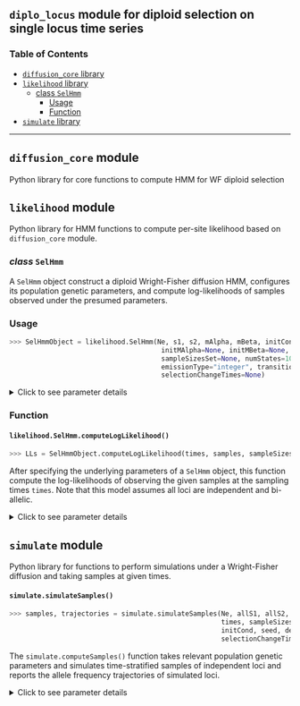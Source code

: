 ## `diplo_locus` module for diploid selection on single locus time series

### Table of Contents

  * [`diffusion_core` library](#diffusion_core)
  * [`likelihood` library](#likelihood)
    * [class `SelHmm`](#likelihood.SelHmm)
      * [Usage](#SelHmm.init) 
      * [Function](#SelHmm.compute)
  * [`simulate` library](#simulate)


-----------------------------------------------

<a id="diffusion_core"></a>

## `diffusion_core` module

Python library for core functions to compute HMM for WF diploid selection

<a id="likelihood"></a>

## `likelihood` module

Python library for HMM functions to compute per-site likelihood based on `diffusion_core` module.

<a id="likelihood.SelHmm"></a>

### *class* `SelHmm`

A `SelHmm` object construct a diploid Wright-Fisher diffusion HMM, configures its population genetic parameters, and
compute log-likelihoods of samples observed under the presumed parameters.

<a id="SelHmm.init"></a>
### Usage
```python
>>> SelHmmObject = likelihood.SelHmm(Ne, s1, s2, mAlpha, mBeta, initCond, initFreq=None,
                                      initMAlpha=None, initMBeta=None, initS1=None, initS2=None,
                                      sampleSizesSet=None, numStates=1001, deltaT=1, 
                                      emissionType="integer", transitionType="constant", 
                                      selectionChangeTimes=None)
```

<details>
<summary>Click to see parameter details</summary>
 
#### Parameters

- **`Ne`** `int or float
`

  Effective diploid population size (*i.e.*, for each locus, 2Ne alleles exist in total).

- **`s1`** `float or array_like
`

   Selection coefficients of the heterozygote.

- **`s2`** `float or array_like
`

   Selection coefficients of the homozygote.

- **`mAlpha`** `float
`

   Per-site per-generation forward mutation rate.

- **`mBeta`** `float
`

   Per-site per-generation backward mutation rate.

- **`initCond`** `{"uniform"` `"initFreq"` `"statBeta"` `"statBetaSel"}
`

   Specify the initial condition for the HMM at generation zero. Depends on the type of initial condition, other parameters need to be provided:
    * `"uniform"` :
           HMM starts with a uniform distribution on [0,1].
    * `"initFreq"` :
           Starts with a given allele frequency. Must also specify the frequency with `initFreq`.
    * `"statBeta"` :
           Starts with the stationary Beta distribution under mutation rates `mAlpha` and `mBeta`.
    * `"statBetaSel"` :
           Starts with the stationary Beta distribution under mutation rate `initAlpha`, `initBeta`, and selection coefficient `initS1`, `initS2`.

- **`emissionType`** `{"integer"` `"fractional"}` `default="integer"
`

   Type of emission data, *i.e.* observed sample numbers, to consider. Choose `"integer"` for integer allele counts, `"fractional"` for when such count has been adjusted or a fractional estimate.

- **`transitionType`** `{"constant"` `"piecewise"` `"continuous"}` `default="constant"
`

   Type of transitions to consider in the HMM:
    - `"constant"` :
           Selection coefficients stay constant throughout the entire duration considered.
        `s1` and `s2` must be constants (not `array_like`) for this option.
    - `"piecewise"` :
           The entire duration can be considered as several pieces in tandem, where each piece has a different pair of selection coefficients. Must also specify `selectionChangeTimes` for this option.

#### Other Parameters

- **`deltaT`** `int or float` `optional` `default=1
`
  Unit increment of time (in generations).

- **`numStates`** `int or float` `optional` `default=1001
`
   Number of discretized states with which to discretize the allele frequency space [0,1].

- **`initFreq`** `float` `optional
`
   Required when ``initCond="initFreq"``. Must be between 0 and 1.

- **`initAlpha`** `float` `optional` `default=mAlpha
`
   Per-site per-generation forward mutation rate underlying the initial Beta distribution.

- **`initBeta`** `float` `optional` `default=mBeta
`
   Per-site per-generation backward mutation rate underlying the initial Beta distribution.

- **`sampleSizesSet`** `set of array_like
`
   Set of list, numpy array, or tuple objects of the same length as the number of sampling time points that summarizes all possible sample sizes

- **`selectionChangeTimes`** `int or array_like` `optional
`
   Set the generation time when selection coefficients change. Must match the length of `allS1` and `allS2`.

 </details>

<a id="SelHmm.compute"></a>
### Function

#### `likelihood.SelHmm.computeLogLikelihood()`

```python
>>> LLs = SelHmmObject.computeLogLikelihood(times, samples, sampleSizes)
```

After specifying the underlying parameters of a `SelHmm` object, this function compute the log-likelihoods of observing the given samples at the sampling times `times`.
Note that this model assumes all loci are independent and bi-allelic.

<details>
<summary>Click to see parameter details</summary>

#### Parameters

- **`times`** `array_like
`

The generation times when the samples were taken. Must start with zero and ascend from fast to present.

- **`samplesSizes`** `array_like
`

   An N by K matrix of the total numbers of alleles observed, *i.e.* sample sizes.
    N --> number of loci ;  K --> number of sampling times.
    ``sampleSizes[i,j]`` records the sample size of locus ``i`` at time point ``j``.

- **`samples`** `array_like
`

   An N by K matrix of the numbers of alleles. N --> number of loci ;  K --> number of sampling times.
    ``samples[i,j]`` records the number of a particular allele on locus ``i`` at time point ``j``.

#### Returns

   numpy.array of log-likelihood for each locus.

</details>


<a id="simulate"></a>

## `simulate` module

Python library for functions to perform simulations under a Wright-Fisher diffusion and taking samples at given times.

#### `simulate.simulateSamples()`

```python
>>> samples, trajectories = simulate.simulateSamples(Ne, allS1, allS2, mAlpha, mBeta,
                                                     times, sampleSizes, numReplicates,
                                                     initCond, seed, deltaT,
                                                     selectionChangeTimes=None)
```

The `simulate.computeSamples()` function takes relevant population genetic parameters and simulates time-stratified samples of independent loci and reports the allele frequency trajectories of simulated loci.

<details>
<summary>Click to see parameter details</summary>
 
#### Parameters

- **`Ne`** `int` or `float`

  Effective diploid population size (*i.e.*, for each locus, 2Ne alleles exist in total).

- **`allS1`** `int` `float` `numpy numbers` or `array_like`

   Selection coefficient of the heterozygote. When simulating piecewise time-varying selection, the length of `list` or `numpy.ndarray` should match that of `selectionChangeTimes` so that ``len(allS1) = len(selectionChangeTimes) + 1``.

- **`allS2`** `int` `float` `numpy numbers` `list` or `array_like`

   Selection coefficient of the homozygote. Requirements are the same as `allS1`.

- **`mAlpha`** `float`

   Per-site per-generation forward mutation rate.

- **`mBeta`** `float`

   Per-site per-generation backward mutation rate.

- **`times`** `array_like` `int`

   Numbers in forward generation times when samples were taken. Must start with zero and satisfy ``len(times) = len(sampleSizes) + 1``.

- **`samplesSizes`** `array_like`

   A list or array of length K recording the total numbers of alleles observed, *i.e.* sample sizes, at each samping time point.
    ``sampleSizes[i]`` records the sample size at time point ``i``.

- **`seed`** `int`

    Integer to set as a seed for the random number generator used for the simulation.

- **`initCond`** {`"initFreq"` `"contBeta"` `"choice"`}

   Indicate how the initial condition will be decided for each replicate. Based on the selection and input from their related arguments, a probability density will be determined, by which an initial frequency will be sampled for each simulated replicate at t = 0. Below are details for these options:
  - `"initFreq"` :
         Simulation starts with a fixed given frequency `initFreq`.
  - `"contBeta"` :
         Initial frequency will be drawn from a stationary Beta distribution. Use `initAlpha` and `initBeta` to specify its parameters. By default, they are set to equate `mAlpha` and `mBeta`, respectively.
  - `"discBeta"` :
         Initial frequency will be drawn from a discretized Beta distribution. Require `initGridResolution` to specify the number of bins to discretize (0,1). Use `initAlpha` and `initBeta` to specify its parameters.
  - `"discBetaSel"` :
         Initial frequency will be drawn from the stationary Beta distribution under `initAlpha`, `initBeta`, and selection `initS1`, `initS2`
  - `"choice"` :
         Draw initial frequency from the custom defined `initProbs`.

- **`numReplicates`** `int` `optional` `default=1`

   Number of independent replicate loci to simulate.


#### Other Parameters

- **`initFreq`** `float` `optional`

  Required when `initCond="initFreq"`. Must be between 0 and 1.

- **`initAlpha`** `float` `optional` `default=mAlpha`

   Per-site per-generation forward mutation rate underlying the initial Beta distribution.

- **`initBeta`** `float` `optional` `default=mBeta`

   Per-site per-generation backward mutation rate underlying the initial Beta distribution.

- **`deltaT`** `float` `default=0.05`

   Unit increment of time (in generations).

- **`condInitSeq`** `bool` `default=True`

   Experimental, do not change this value.

- **`initGridResolution`** `int` or `float`

   Experimental, do not change this value.

- **`initProbs`** `array_like` `optional`

   Required when initial condition is set to be `"choice"`. This is an array of allele frequencies for which `initValue` specifies their corresponding probability densities.

- **`initValues`** `array_like` `optional`

   Required when initial condition is set to be `"choice"`. Provides probability densities for the allele frequencies in `initProb`.

- **`selectionChangeTimes`** `int or array_like` `optional`

   Set the generation time when selection coefficients change. Must match the length of `allS1` and `allS2`.
- 
#### Returns


- **`samples`** `array_like`

   A `numReplicates` x K matrix of simulated samples. K --> number of sampling times.
   ``samples[i,j]`` records the number of derived alleles observed on replicate ``i`` at sampling time point ``j``.


- **`wfDiffReplicates`** `array_like`

    A `numReplicates` x steps matrix of simulated allele frequency trajectories, with steps = #(generations spanned) / `deltaT`.

 </details>
